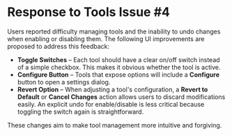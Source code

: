# Response to Tools Issue #4

Users reported difficulty managing tools and the inability to undo changes when enabling or disabling them. The following UI improvements are proposed to address this feedback:

- **Toggle Switches** – Each tool should have a clear on/off switch instead of a simple checkbox. This makes it obvious whether the tool is active.
- **Configure Button** – Tools that expose options will include a **Configure** button to open a settings dialog.
- **Revert Option** – When adjusting a tool's configuration, a **Revert to Default** or **Cancel Changes** action allows users to discard modifications easily. An explicit undo for enable/disable is less critical because toggling the switch again is straightforward.

These changes aim to make tool management more intuitive and forgiving.
